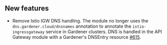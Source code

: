 
## New features

- Remove Istio IGW DNS handling. The module no longer uses the `dns.gardener.cloud/dnsnames` annotation to annotate the `istio-ingressgateway` service in Gardener clusters. DNS is handled in the API Gateway module with a Gardener's DNSEntry resource [#615](https://github.com/kyma-project/istio/pull/615).
